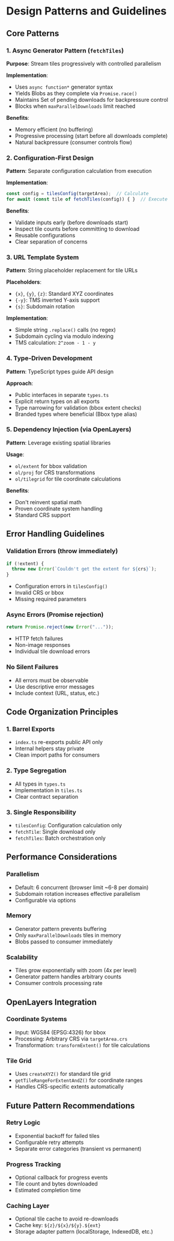 # Design Patterns and Guidelines

## Core Patterns

### 1. Async Generator Pattern (`fetchTiles`)
**Purpose**: Stream tiles progressively with controlled parallelism

**Implementation**:
- Uses `async function*` generator syntax
- Yields Blobs as they complete via `Promise.race()`
- Maintains Set of pending downloads for backpressure control
- Blocks when `maxParallelDownloads` limit reached

**Benefits**:
- Memory efficient (no buffering)
- Progressive processing (start before all downloads complete)
- Natural backpressure (consumer controls flow)

### 2. Configuration-First Design
**Pattern**: Separate configuration calculation from execution

**Implementation**:
```typescript
const config = tilesConfig(targetArea);  // Calculate
for await (const tile of fetchTiles(config)) { }  // Execute
```

**Benefits**:
- Validate inputs early (before downloads start)
- Inspect tile counts before committing to download
- Reusable configurations
- Clear separation of concerns

### 3. URL Template System
**Pattern**: String placeholder replacement for tile URLs

**Placeholders**:
- `{x}`, `{y}`, `{z}`: Standard XYZ coordinates
- `{-y}`: TMS inverted Y-axis support
- `{s}`: Subdomain rotation

**Implementation**:
- Simple string `.replace()` calls (no regex)
- Subdomain cycling via modulo indexing
- TMS calculation: `2^zoom - 1 - y`

### 4. Type-Driven Development
**Pattern**: TypeScript types guide API design

**Approach**:
- Public interfaces in separate `types.ts`
- Explicit return types on all exports
- Type narrowing for validation (bbox extent checks)
- Branded types where beneficial (Bbox type alias)

### 5. Dependency Injection (via OpenLayers)
**Pattern**: Leverage existing spatial libraries

**Usage**:
- `ol/extent` for bbox validation
- `ol/proj` for CRS transformations
- `ol/tilegrid` for tile coordinate calculations

**Benefits**:
- Don't reinvent spatial math
- Proven coordinate system handling
- Standard CRS support

## Error Handling Guidelines

### Validation Errors (throw immediately)
```typescript
if (!extent) {
  throw new Error(`Couldn't get the extent for ${crs}`);
}
```
- Configuration errors in `tilesConfig()`
- Invalid CRS or bbox
- Missing required parameters

### Async Errors (Promise rejection)
```typescript
return Promise.reject(new Error("..."));
```
- HTTP fetch failures
- Non-image responses
- Individual tile download errors

### No Silent Failures
- All errors must be observable
- Use descriptive error messages
- Include context (URL, status, etc.)

## Code Organization Principles

### 1. Barrel Exports
- `index.ts` re-exports public API only
- Internal helpers stay private
- Clean import paths for consumers

### 2. Type Segregation
- All types in `types.ts`
- Implementation in `tiles.ts`
- Clear contract separation

### 3. Single Responsibility
- `tilesConfig`: Configuration calculation only
- `fetchTile`: Single download only
- `fetchTiles`: Batch orchestration only

## Performance Considerations

### Parallelism
- Default: 6 concurrent (browser limit ~6-8 per domain)
- Subdomain rotation increases effective parallelism
- Configurable via options

### Memory
- Generator pattern prevents buffering
- Only `maxParallelDownloads` tiles in memory
- Blobs passed to consumer immediately

### Scalability
- Tiles grow exponentially with zoom (4x per level)
- Generator pattern handles arbitrary counts
- Consumer controls processing rate

## OpenLayers Integration

### Coordinate Systems
- Input: WGS84 (EPSG:4326) for bbox
- Processing: Arbitrary CRS via `targetArea.crs`
- Transformation: `transformExtent()` for tile calculations

### Tile Grid
- Uses `createXYZ()` for standard tile grid
- `getTileRangeForExtentAndZ()` for coordinate ranges
- Handles CRS-specific extents automatically

## Future Pattern Recommendations

### Retry Logic
- Exponential backoff for failed tiles
- Configurable retry attempts
- Separate error categories (transient vs permanent)

### Progress Tracking
- Optional callback for progress events
- Tile count and bytes downloaded
- Estimated completion time

### Caching Layer
- Optional tile cache to avoid re-downloads
- Cache key: `${z}/${x}/${y}.${ext}`
- Storage adapter pattern (localStorage, IndexedDB, etc.)
